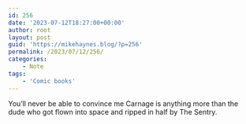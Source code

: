 ```yaml
---
id: 256
date: '2023-07-12T18:27:00+00:00'
author: root
layout: post
guid: 'https://mikehaynes.blog/?p=256'
permalink: /2023/07/12/256/
categories:
    - Note
tags:
    - 'Comic books'
---
```


You’ll never be able to convince me Carnage is anything more than the dude who got flown into space and ripped in half by The Sentry.